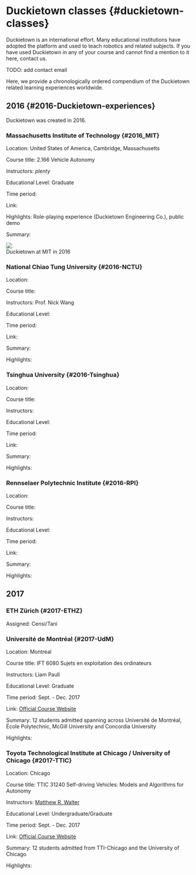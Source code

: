 # Duckietown classes {#duckietown-classes}

Duckietown is an international effort. Many educational institutions have adopted the platform and used to teach robotics and related subjects. If you have used Duckietown in any of your course and cannot find a mention to it here, contact us.

TODO: add contact email

Here, we provide a chronologically ordered compendium of the Duckietown related learning experiences worldwide.

## 2016 {#2016-Duckietown-experiences}

Duckietown was created in 2016.

### Massachusetts Institute of Technology {#2016_MIT}

Location: United States of America, Cambridge, Massachusetts

Course title: 2.166 Vehicle Autonomy

Instructors: _plenty_

Educational Level: Graduate

Time period:

Link:

Highlights: Role-playing experience (Duckietown Engineering Co.), public demo

Summary:

<div figure-id="fig:2016_MIT">
   <img src="placeholder.png" class='group-photo'/>
   <figcaption>Duckietown at MIT in 2016</figcaption>
</div>


### National Chiao Tung University {#2016-NCTU}

Location:

Course title:

Instructors: Prof. Nick Wang

Educational Level:

Time period:

Link:

Summary:

Highlights:


### Tsinghua University {#2016-Tsinghua}

Location:

Course title:

Instructors:

Educational Level:

Time period:

Link:

Summary:

Highlights:


### Rennselaer Polytechnic Institute {#2016-RPI}

Location:

Course title:

Instructors:

Educational Level:

Time period:

Link:

Summary:

Highlights:


## 2017

### ETH Zürich {#2017-ETHZ}

Assigned: Censi/Tani

### Université de Montréal {#2017-UdM}

Location: Montreal

Course title:  IFT 6080 Sujets en exploitation des ordinateurs

Instructors: Liam Paull

Educational Level: Graduate

Time period: Sept. - Dec. 2017

Link: [Official Course Website](http://duckietown.org/classes/2017/17-Montreal/)

Summary: 12 students admitted spanning across Université de Montréal, École Polytechnic, McGill University and Concordia University

Highlights:


### Toyota Technological Institute at Chicago / University of Chicago {#2017-TTIC}

Location: Chicago

Course title:  TTIC 31240 Self-driving Vehicles: Models and Algorithms for Autonomy

Instructors: [Matthew R. Walter](http://ttic.edu/walter)

Educational Level: Undergraduate/Graduate

Time period: Sept. - Dec. 2017

Link: [Official Course Website](http://duckietown.org/classes/2017/17-TTIC/)

Summary: 12 students admitted from TTI-Chicago and the University of Chicago

Highlights:
